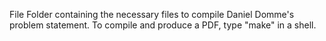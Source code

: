 File Folder containing the necessary files to compile Daniel
Domme's problem statement.
To compile and produce a PDF, type "make" in a shell.